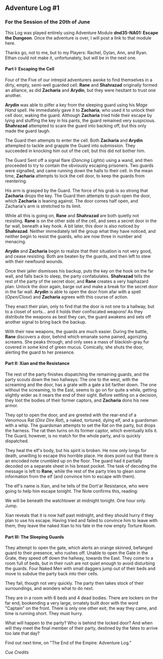 ## Adventure Log #1 ##

### For the Session of the 20th of June ### 

<div class="small box">

<p> This Log was played entirely using Adventure Module
<strong>dnd35-NA01: Escape the Dungeon</strong>. Once the adventure is
over, I will post a link to that module here. </p>

<p>Thanks go, not to me, but to my Players: Rachel, Dylan, Ann, and
Ryan. Ethan could not make it, unfortunately, but will be in the next
one.</p> 

</div>


#### Part I: Escaping the Cell ####

Four of the Five of our intrepid adventurers awoke to find themselves
in a dirty, empty, semi-well guarded cell. __Rane__ and __Shahrazad__
originally formed an alliance, as did __Zacharia__ and __Arydin__, but they
were hesitant to trust one another.

__Arydin__ was able to pilfer a key from the sleeping guard using his
*Mage Hand* spell. He immediately gave it to __Zacharia__, who used it to
unlock their cell door, waking the guard. Although __Zacharia__ tried hide
their escape by lying and stuffing the key in his pants, the guard
remained very suspicious. __Shahrazad__ attempted to scare the guard into
backing off, but this only made the guard laugh.

The Guard then attempts to enter the cell. Both __Zacharia__ and __Arydin__
attempted to tackle and grapple the Guard into submission. They
succeeded in knocking him out of the cell, but this did not bother
him.

The Guard Sent off a signal flare (*Dancing Lights*) using a wand, and
then proceeded to try to contain the obviously escaping prisoners. Two
guards were signalled, and came running down the halls to their cell.
In the mean time, __Zacharia__ attempts to lock the cell door, to keep the
guards from reentering.

His arm is grasped by the Guard. The force of his grab is so strong
that __Zacharia__ drops the key. The Guard then attempts to push open the
door, which __Zacharia__ is leaning against. The door comes half open, and
Zacharia's arm is stretched to its limit.

While all this is going on, __Rane__ and __Shahrazad__ are both quietly not
resisting. __Rane__ is on the other side of the cell, and sees a secret
door in the far wall, beneath a key hook. A bit later, this door is
also noticed by __Shahrazad__. Neither immediately tell the group what
they have noticed, and neither begin to resist the guards, who are now
three in number and menacing.

__Arydin__ and __Zacharia__ begin to realize that their situation is not very
good, and cease resisting. Both are beaten by the guards, and then
left to stew with their newfound wounds. 

Once their jailer dismisses his backup, puts the key on the hook on
the far wall, and falls back to sleep, the party
confabulates. __Shahrazad__ tells the rest of the party of the secret
door, and __Rane__ creates a very haphazard plan: Unlock the door again, barge
out and make a break for the secret door in the far wall. __Arydin__ is
able to open the door from afar with a spell (*Open/Close*) and
__Zacharia__ agrees with this course of action.

They enact their plan, only to find that the door is not one to a
hallway, but to a closet of sorts... and it holds their confiscated
weapons! As they distribute the weapons as best they can, the guard
awakens and sets off another signal to bring back the backup.

With their new weapons, the guards are much easier. During the battle,
__Rane__ discovers a door, behind which emanate some pained, agonizing
screams. She peaks through, and only sees a mass of blackish-gray fur
covered in some kind of green mucus. Comically, she shuts the door,
alerting the guard to her presence.

#### Part II: Xian and the Resistance ####
The rest of the party finishes dispatching the remaining guards, and
the party scouts down the two hallways: The one to the west, with the
screaming and the door, has a grate with a gate a bit farther
down. The one without the screaming, to the East, seems to go on for
quite a while, getting slightly wider as it nears the end of their
sight. Before settling on a decision, they loot the bodies of their
former captors, and ____Zacharia____ dons his new armor.

They opt to open the door, and are greeted with the rear-end of a
Venomous Rat (*Dire Dire Rat*), a naked, tortured, dying elf, and a
guardsman with a whip. The guardsman attempts to set the Rat on the
party, but drops the harness. The rat then turns on its former captor,
which eventually kills it. The Guard, however, is no match for the
whole party, and is quickly dispatched.

They heal the elf's body, but his spirit is broken. He now only longs
for death, unwilling to escape this horrible place. He does point out
that there is an encoded note crumbled up on the floor. The guard had
it partially decoded on a separate sheet in his breast pocket. The
task of decoding the message is left to __Rane__, while the rest of the
party tries to glean some information from the elf (and convince him
to escape with them).

The elf's name is Xian, and he tells of the Dort'ar Resistance, who
were going to help him escape tonight. The Note confirms this,
reading:

<div class="small box">
<p>We will be beneath the watchtower at midnight tonight. One hour
only. Jump.</p>
</div>

Xian reveals that it is now half past midnight, and they should hurry
if they plan to use his escape. Having tried and failed to convince
him to leave with them, they leave the naked Xian to his fate in the
now empty Torture Room.

#### Part III: The Sleeping Guards ####
They attempt to open the gate, which alerts an orange skinned,
befanged guard to their presence, who rushes off. Unable to open the
Gate in the Grate, they speed off down the hallway, towards the
East. They come to a room full of beds, but in their rush are not
quiet enough to avoid disturbing the guards. Four Naked Men with small
daggers jump out of their beds and move to subdue the party back into
their cells.

They fail, though not very quickly. The party then takes stock of
their surroundings, and wonders what to do next.

They are in a room with 6 beds and 4 dead bodies. There are lockers
on the far end, bookending a very large, ornately built door with the
word "Captain" on the front. There is only one other exit, the way
they came, and time is running short. They must hurry. 

What will happen to the party? Who is behind the locked door? And when
will they meet the final member of their party, destined by the fates
to arrive too late that day?

Find out next time, on "The End of the Empire: Adventure Log."

*Cue Credits*
